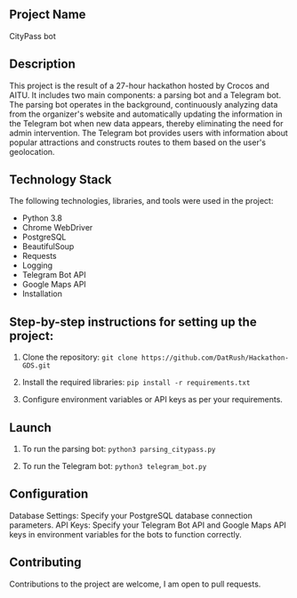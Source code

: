 ## Project Name
CityPass bot

## Description
This project is the result of a 27-hour hackathon hosted by Crocos and AITU. It includes two main components: a parsing bot and a Telegram bot. The parsing bot operates in the background, continuously analyzing data from the organizer's website and automatically updating the information in the Telegram bot when new data appears, thereby eliminating the need for admin intervention. The Telegram bot provides users with information about popular attractions and constructs routes to them based on the user's geolocation.

## Technology Stack
The following technologies, libraries, and tools were used in the project:

* Python 3.8
* Chrome WebDriver
* PostgreSQL
* BeautifulSoup
* Requests
* Logging
* Telegram Bot API
* Google Maps API
* Installation

## Step-by-step instructions for setting up the project:

1. Clone the repository:
`git clone https://github.com/DatRush/Hackathon-GDS.git`

2. Install the required libraries:
`pip install -r requirements.txt`

3. Configure environment variables or API keys as per your requirements.

## Launch
1. To run the parsing bot:
`python3 parsing_citypass.py`

2. To run the Telegram bot:
`python3 telegram_bot.py`

## Configuration
Database Settings: Specify your PostgreSQL database connection parameters.
API Keys: Specify your Telegram Bot API and Google Maps API keys in environment variables for the bots to function correctly.

## Contributing
Contributions to the project are welcome, I am open to pull requests. 